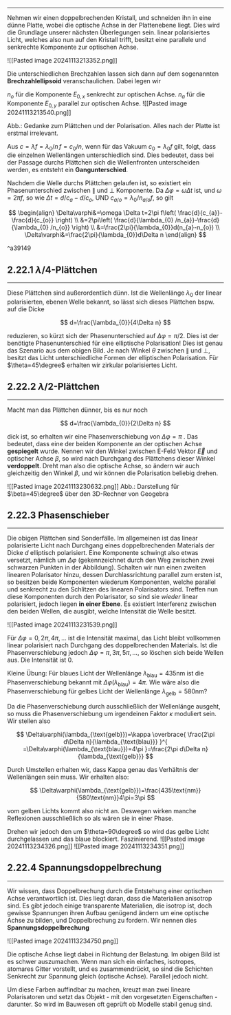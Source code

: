 ***

Nehmen wir einen doppelbrechenden Kristall, und schneiden ihn in eine dünne Platte, wobei die optische Achse in der Plattenebene liegt. Dies wird die Grundlage unserer nächsten Überlegungen sein. linear polarisiertes Licht, welches also nun auf den Kristall trifft, besitzt eine parallele und senkrechte Komponente zur optischen Achse.

![[Pasted image 20241113213352.png]]

Die unterschiedlichen Brechzahlen lassen sich dann auf dem sogenannten **Brechzahlellipsoid** veranschaulichen. Dabei legen wir

$n_{o}$ für die Komponente $E_{0,x}$ senkrecht zur optischen Achse.
$n_{a}$ für die Komponente $E_{0,y}$ parallel zur optischen Achse.
![[Pasted image 20241113213540.png]]

Abb.: Gedanke zum Plättchen und der Polarisation. Alles nach der Platte ist erstmal irrelevant.

Aus $c=\lambda f=\lambda_{0} /n\,f=c_{0} /n$, wenn für das Vakuum $c_{0}=\lambda_{0}f$ gilt, folgt, dass die einzelnen Wellenlängen unterschiedlich sind. Dies bedeutet, dass bei der Passage durchs Plättchen sich die Wellenfronten unterscheiden werden, es entsteht ein **Gangunterschied**.

Nachdem die Welle durchs Plättchen gelaufen ist, so existiert ein Phasenunterschied zwischen $\parallel$ und $\perp$ Komponente. Da $\Delta\varphi=\omega \Delta t$ ist, und $\omega=2\pi f$, so wie $\Delta t=d /c_{a}-d /c_{o}$, UND $c_{a/o}=\lambda_{0} /n_{a /o} f$, so gilt

$$
\begin{align}
\Delta\varphi&=\omega \Delta t=2\pi f\left( \frac{d}{c_{a}}-\frac{d}{c_{o}} \right) \\
&=2\pi\left( \frac{d}{\lambda_{0} /n_{a}}-\frac{d}{\lambda_{0} /n_{o}} \right) \\
&=\frac{2\pi}{\lambda_{0}}d(n_{a}-n_{o}) \\
\Delta\varphi&=\frac{2\pi}{\lambda_{0}}d\Delta n
\end{align}
$$

^a39149


## 2.22.1 $\lambda /4$-Plättchen
***

Diese Plättchen sind außerordentlich dünn. Ist die Wellenlänge $\lambda_{0}$ der linear polarisierten, ebenen Welle bekannt, so lässt sich dieses Plättchen bspw. auf die Dicke

$$
d=\frac{\lambda_{0}}{4\Delta n}
$$

reduzieren, so kürzt sich der Phasenunterschied auf $\Delta\varphi=\pi /2$. Dies ist der benötigte Phasenunterschied für eine elliptische Polarisation! Dies ist genau das Szenario aus dem obigen Bild. Je nach Winkel $\theta$ zwischen $\parallel$ und $\perp$, besitzt das Licht unterschiedliche Formen der elliptischen Polarisation. Für $\theta=45\degree$ erhalten wir zirkular polarisiertes Licht.


## 2.22.2 $\lambda /2$-Plättchen
***

Macht man das Plättchen dünner, bis es nur noch

$$
d=\frac{\lambda_{0}}{2\Delta n}
$$

dick ist, so erhalten wir eine Phasenverschiebung von $\Delta \varphi=\pi$ . Das bedeutet, dass eine der beiden Komponente an der optischen Achse **gespiegelt** wurde. Nennen wir den Winkel zwischen E-Feld Vektor $\vec{E}$ und optischer Achse $\beta$, so wird nach Durchgang des Plättchens dieser Winkel **verdoppelt**. Dreht man also die optische Achse, so ändern wir auch gleichzeitig den Winkel $\beta$, und wir können die Polarisation beliebig drehen.

![[Pasted image 20241113230632.png]]
Abb.: Darstellung für $\beta=45\degree$ über den 3D-Rechner von Geogebra


## 2.22.3 Phasenschieber
***

Die obigen Plättchen sind Sonderfälle. Im allgemeinen ist das linear polarisierte Licht nach Durchgang eines doppelbrechenden Materials der Dicke $d$ elliptisch polarisiert. Eine Komponente schwingt also etwas versetzt, nämlich um $\Delta\varphi$ (gekennzeichnet durch den Weg zwischen zwei schwarzen Punkten in der Abbildung). Schalten wir nun einen zweiten linearen Polarisator hinzu, dessen Durchlassrichtung parallel zum ersten ist, so besitzen beide Komponenten wiederum Komponenten, welche parallel und senkrecht zu den Schlitzen des linearen Polarisators sind. Treffen nun diese Komponenten durch den Polarisator, so sind sie *wieder* linear polarisiert, jedoch liegen **in einer Ebene**. Es existiert Interferenz zwischen den beiden Wellen, die ausgibt, welche Intensität die Welle besitzt.

![[Pasted image 20241113231539.png]]

Für $\Delta\varphi=0,2\pi,4\pi,\dots$ ist die Intensität maximal, das Licht bleibt vollkommen linear polarisiert nach Durchgang des doppelbrechenden Materials. Ist die Phasenverschiebung jedoch $\Delta\varphi=\pi,3\pi,5\pi, \dots$, so löschen sich beide Wellen aus. Die Intensität ist $0$. 

Kleine Übung:
Für blaues Licht der Wellenlänge $\lambda_{\text{blau}}=435\text{nm}$ ist die Phasenverschiebung bekannt mit $\Delta\varphi(\lambda_{\text{blau}})=4\pi$. Wie wäre also die Phasenverschiebung für gelbes Licht der Wellenlänge $\lambda_{\text{gelb}}=580\text{nm}$?

Da die Phasenverschiebung durch ausschließlich der Wellenlänge ausgeht, so muss die Phasenverschiebung um irgendeinen Faktor $\kappa$ moduliert sein. Wir stellen also

$$
\Delta\varphi(\lambda_{\text{gelb}})=\kappa  \overbrace{ \frac{2\pi d\Delta n}{\lambda_{\text{blau}}} }^{ =\Delta\varphi(\lambda_{\text{blau}})=4\pi }=\frac{2\pi d\Delta n}{\lambda_{\text{gelb}}}
$$

Durch Umstellen erhalten wir, dass Kappa genau das Verhältnis der Wellenlängen sein muss. Wir erhalten also:

$$
\Delta\varphi(\lambda_{\text{gelb}})=\frac{435\text{nm}}{580\text{nm}}4\pi=3\pi
$$

vom gelben Lichts kommt also nicht an. Deswegen wirken manche Reflexionen ausschließlich so als wären sie in einer Phase.

Drehen wir jedoch den um $\theta=90\degree$ so wird das gelbe Licht durchgelassen und das blaue blockiert. Faszinierend. 
![[Pasted image 20241113234326.png]]
![[Pasted image 20241113234351.png]]


## 2.22.4 Spannungsdoppelbrechung
***

Wir wissen, dass Doppelbrechung durch die Entstehung einer optischen Achse verantwortlich ist. Dies liegt daran, dass die Materialien anisotrop sind. Es gibt jedoch einige transparente Materialien, die isotrop ist, doch gewisse Spannungen ihren Aufbau genügend ändern um eine optische Achse zu bilden, und Doppelbrechung zu fordern. Wir nennen dies **Spannungsdoppelbrechung**

![[Pasted image 20241113234750.png]]

Die optische Achse liegt dabei in Richtung der Belastung. Im obigen Bild ist es schwer auszumachen. Wenn man sich ein einfaches, isotropes, atomares Gitter vorstellt, und es zusammendrückt, so sind die Schichten Senkrecht zur Spannung gleich (optische Achse). Parallel jedoch nicht.

Um diese Farben auffindbar zu machen, kreuzt man zwei lineare Polarisatoren und setzt das Objekt - mit den vorgesetzten Eigenschaften - darunter. So wird im Bauwesen oft geprüft ob Modelle stabil genug sind.
